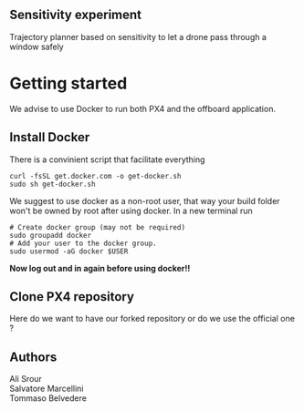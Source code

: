 ## Sensitivity experiment
Trajectory planner based on sensitivity to let a drone pass through a window safely

# Getting started
We advise to use Docker to run both PX4 and the offboard application.

## Install Docker
There is a convinient script that facilitate everything
```
curl -fsSL get.docker.com -o get-docker.sh
sudo sh get-docker.sh
```
We suggest to use docker as a non-root user, that way your build folder won't be owned by root after using docker. In a new terminal run
```
# Create docker group (may not be required)
sudo groupadd docker
# Add your user to the docker group.
sudo usermod -aG docker $USER
```
**Now log out and in again before using docker!!**

## Clone PX4 repository
Here do we want to have our forked repository or do we use the official one ? 

## Authors
Ali Srour <br>
Salvatore Marcellini <br>
Tommaso Belvedere <br>

